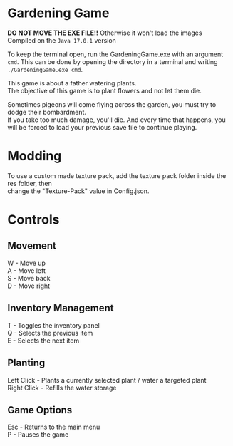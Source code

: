 # Gardening Game
<b>DO NOT MOVE THE EXE FILE!!</b> 
Otherwise it won't load the images<br>
Compiled on the <code>Java 17.0.1</code> version

To keep the terminal open, run the GardeningGame.exe with an argument <code>cmd</code>.
This can be done by opening the directory in a terminal and writing <code>./GardeningGame.exe cmd</code>.

This game is about a father watering plants.<br>
The objective of this game is to plant flowers and not let them die.

Sometimes pigeons will come flying across the garden, you must try to dodge their bombardment.<br>
If you take too much damage, you'll die. And every time that happens, you will be forced to load your previous save file to continue playing.<br>

# Modding
To use a custom made texture pack, add the texture pack folder inside the res folder, then <br>
change the "Texture-Pack" value in Config.json.

# Controls

## Movement
W - Move up<br>
A - Move left<br>
S - Move back<br>
D - Move right

## Inventory Management
T - Toggles the inventory panel<br>
Q - Selects the previous item<br>
E - Selects the next item

## Planting
Left Click - Plants a currently selected plant / water a targeted plant<br>
Right Click - Refills the water storage

## Game Options
Esc - Returns to the main menu<br>
P - Pauses the game
